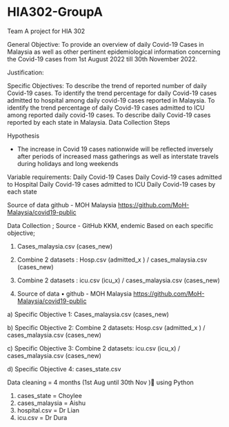 # HIA302-GroupA
Team A project for HIA 302

General Objective:
To provide an overview of daily Covid-19 Cases in Malaysia as well as other pertinent epidemiological information concerning the Covid-19 cases from 1st August 2022 till 30th November 2022.

Justification: 

Specific Objectives:
To describe the trend of reported number of daily Covid-19 cases.
To identify the trend percentage for daily Covid-19 cases admitted to hospital among daily covid-19 cases reported in Malaysia.
To identify the trend percentage of daily Covid-19 cases admitted to ICU among reported daily covid-19 cases.
To describe daily Covid-19 cases reported by each state in Malaysia.
Data Collection Steps

Hypothesis
- The increase in Covid 19 cases nationwide will be reflected inversely after periods of increased mass gatherings as well as interstate travels during holidays and long weekends

Variable requirements:
Daily Covid-19 Cases
Daily Covid-19 cases admitted to Hospital
Daily Covid-19 cases admitted to ICU
Daily Covid-19 cases by each state

Source of data
github - MOH Malaysia
https://github.com/MoH-Malaysia/covid19-public



Data Collection ;
Source - GitHub KKM, endemic
Based on each specific objective;
1.  Cases_malaysia.csv (cases_new)
2.  Combine 2 datasets : Hosp.csv (admitted_x ) / cases_malaysia.csv (cases_new) 
3. Combine 2 datasets : icu.csv (icu_x) / cases_malaysia.csv (cases_new)



2.	Source of data
•	github - MOH Malaysia
https://github.com/MoH-Malaysia/covid19-public

a)	Specific Objective 1: 
Cases_malaysia.csv (cases_new)

b)	Specific Objective 2: 
Combine 2 datasets: Hosp.csv (admitted_x ) / cases_malaysia.csv (cases_new)

c)	Specific Objective 3: 
Combine 2 datasets: icu.csv (icu_x) / cases_malaysia.csv (cases_new)

d)	Specific Objective 4: 
cases_state.csv


Data cleaning = 4 months (1st Aug until 30th Nov ) using Python
1. cases_state = Choylee
2. cases_malaysia = Aishu
3. hospital.csv = Dr Lian
4. icu.csv = Dr Dura

